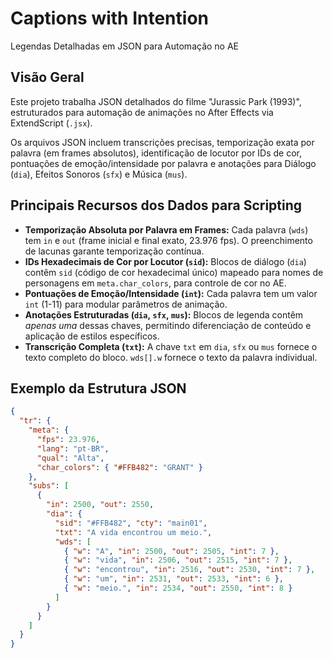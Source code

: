 # **Captions with Intention**

Legendas Detalhadas em JSON para Automação no AE
## Visão Geral

Este projeto trabalha JSON detalhados do filme "Jurassic Park (1993)", estruturados para automação de animações no After Effects via ExtendScript (`.jsx`).

Os arquivos JSON incluem transcrições precisas, temporização exata por palavra (em frames absolutos), identificação de locutor por IDs de cor, pontuações de emoção/intensidade por palavra e anotações para Diálogo (`dia`), Efeitos Sonoros (`sfx`) e Música (`mus`).

## Principais Recursos dos Dados para Scripting

- **Temporização Absoluta por Palavra em Frames:** Cada palavra (`wds`) tem `in` e `out` (frame inicial e final exato, 23.976 fps). O preenchimento de lacunas garante temporização contínua.
- **IDs Hexadecimais de Cor por Locutor (`sid`):** Blocos de diálogo (`dia`) contêm `sid` (código de cor hexadecimal único) mapeado para nomes de personagens em `meta.char_colors`, para controle de cor no AE.
- **Pontuações de Emoção/Intensidade (`int`):** Cada palavra tem um valor `int` (1-11) para modular parâmetros de animação.
- **Anotações Estruturadas (`dia`, `sfx`, `mus`):** Blocos de legenda contêm _apenas uma_ dessas chaves, permitindo diferenciação de conteúdo e aplicação de estilos específicos.
- **Transcrição Completa (`txt`):** A chave `txt` em `dia`, `sfx` ou `mus` fornece o texto completo do bloco. `wds[].w` fornece o texto da palavra individual.

## Exemplo da Estrutura JSON

```json
{
  "tr": {
    "meta": {
      "fps": 23.976,
      "lang": "pt-BR",
      "qual": "Alta",
      "char_colors": { "#FFB482": "GRANT" }
    },
    "subs": [
      {
        "in": 2500, "out": 2550,
        "dia": {
          "sid": "#FFB482", "cty": "main01",
          "txt": "A vida encontrou um meio.",
          "wds": [
            { "w": "A", "in": 2500, "out": 2505, "int": 7 },
            { "w": "vida", "in": 2506, "out": 2515, "int": 7 },
            { "w": "encontrou", "in": 2516, "out": 2530, "int": 7 },
            { "w": "um", "in": 2531, "out": 2533, "int": 6 },
            { "w": "meio.", "in": 2534, "out": 2550, "int": 8 }
          ]
        }
      }
    ]
  }
}
```